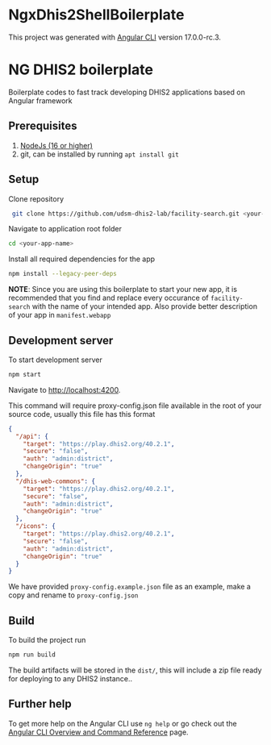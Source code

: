 # NgxDhis2ShellBoilerplate

This project was generated with [Angular CLI](https://github.com/angular/angular-cli) version 17.0.0-rc.3.

# NG DHIS2 boilerplate

Boilerplate codes to fast track developing DHIS2 applications based on Angular framework

## Prerequisites

1. [NodeJs (16 or higher)](https://nodejs.org)
2. git, can be installed by running `apt install git`

## Setup

Clone repository

```bash
 git clone https://github.com/udsm-dhis2-lab/facility-search.git <your-app-name>
```

Navigate to application root folder

```bash
cd <your-app-name>
```

Install all required dependencies for the app

```bash
npm install --legacy-peer-deps
```

**NOTE**: Since you are using this boilerplate to start your new app, it is recommended that you find and replace every occurance of `facility-search` with the name of your intended app. Also provide better description of your app in `manifest.webapp`

## Development server

To start development server

```bash
npm start
```

Navigate to [http://localhost:4200](http://localhost:4200).

This command will require proxy-config.json file available in the root of your source code, usually this file has this format

```json
{
  "/api": {
    "target": "https://play.dhis2.org/40.2.1",
    "secure": "false",
    "auth": "admin:district",
    "changeOrigin": "true"
  },
  "/dhis-web-commons": {
    "target": "https://play.dhis2.org/40.2.1",
    "secure": "false",
    "auth": "admin:district",
    "changeOrigin": "true"
  },
  "/icons": {
    "target": "https://play.dhis2.org/40.2.1",
    "secure": "false",
    "auth": "admin:district",
    "changeOrigin": "true"
  }
}
```

We have provided `proxy-config.example.json` file as an example, make a copy and rename to `proxy-config.json`

## Build

To build the project run

```bash
npm run build
```

The build artifacts will be stored in the `dist/`, this will include a zip file ready for deploying to any DHIS2 instance..

## Further help

To get more help on the Angular CLI use `ng help` or go check out the [Angular CLI Overview and Command Reference](https://angular.io/cli) page.
